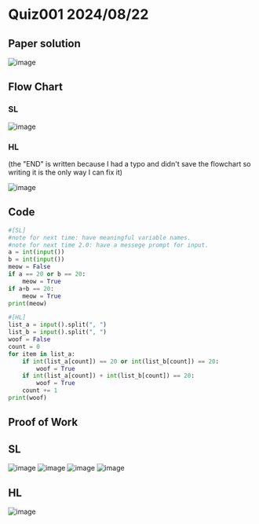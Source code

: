 # Quiz001 2024/08/22

## Paper solution
![image](https://github.com/user-attachments/assets/ae94a8a9-3586-4508-9ef1-ef727c4f59a3)

## Flow Chart
### SL
![image](https://github.com/user-attachments/assets/f975fc2f-ffc3-443b-8e88-334dee8523a8)

### HL
(the "END" is written because I had a typo and didn't save the flowchart so writing it is the only way I can fix it)

![image](https://github.com/user-attachments/assets/bb4cc7b0-1d29-4735-a45f-029bae336897)



## Code
```.py
#[SL]
#note for next time: have meaningful variable names.
#note for next time 2.0: have a messege prompt for input. 
a = int(input())
b = int(input())
meow = False
if a == 20 or b == 20:
    meow = True
if a+b == 20:
    meow = True
print(meow)

#[HL]
list_a = input().split(", ")
list_b = input().split(", ")
woof = False
count = 0
for item in list_a:
    if int(list_a[count]) == 20 or int(list_b[count]) == 20:
        woof = True
    if int(list_a[count]) + int(list_b[count]) == 20:
        woof = True
    count += 1
print(woof)
```

## Proof of Work
## SL
![image](https://github.com/user-attachments/assets/21a78186-fc9e-4fd2-bd7c-abf647c29cb5)
![image](https://github.com/user-attachments/assets/c441650e-f84f-4f70-a0cc-dc4ea6d18696)
![image](https://github.com/user-attachments/assets/bf551a46-48cb-4f16-884c-65a4a21caa81)
![image](https://github.com/user-attachments/assets/f0ec1e1c-d8d7-4d3f-8923-c17bd27394c8)


## HL
![image](https://github.com/user-attachments/assets/3c20911a-13ac-4eb7-9ba5-3e440aab6de3)




